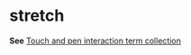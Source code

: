 # stretch

**See** [Touch and pen interaction term collection](/style-guide/a-z-word-list-term-collections/term-collections/touch-pen-interaction-terms)
